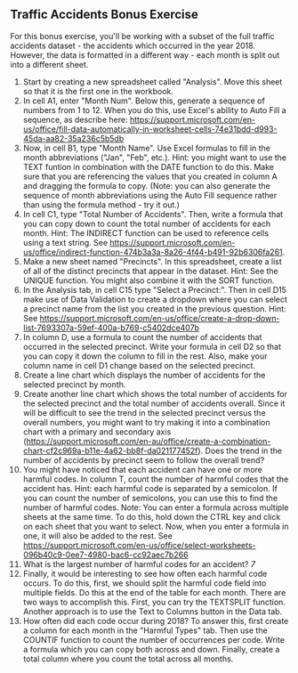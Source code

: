 ## Traffic Accidents Bonus Exercise

For this bonus exercise, you'll be working with a subset of the full traffic accidents dataset - the accidents which occurred in the year 2018. However, the data is formatted in a different way - each month is split out into a different sheet. 

1. Start by creating a new spreadsheet called "Analysis". Move this sheet so that it is the first one in the workbook.
2. In cell A1, enter "Month Num". Below this, generate a sequence of numbers from 1 to 12. When you do this, use Excel's ability to Auto Fill a sequence, as describe here: https://support.microsoft.com/en-us/office/fill-data-automatically-in-worksheet-cells-74e31bdd-d993-45da-aa82-35a236c5b5db 
3. Now, in cell B1, type "Month Name". Use Excel formulas to fill in the month abbreviations ("Jan", "Feb", etc.). Hint: you might want to use the TEXT funtion in combination with the DATE function to do this. Make sure that you are referencing the values that you created in column A and dragging the formula to copy. (Note: you can also generate the sequence of month abbreviations using the Auto Fill sequence rather than using the formula method - try it out.)
4. In cell C1, type "Total Number of Accidents". Then, write a formula that you can copy down to count the total number of accidents for each month. Hint: The INDIRECT function can be used to reference cells using a text string. See https://support.microsoft.com/en-us/office/indirect-function-474b3a3a-8a26-4f44-b491-92b6306fa261.
5. Make a new sheet named "Precincts". In this spreadsheet, create a list of all of the distinct precincts that appear in the dataset. Hint: See the UNIQUE function. You might also combine it with the SORT function.
6. In the Analysis tab, in cell C15 type "Select a Precinct:". Then in cell D15 make use of Data Validation to create a dropdown where you can select a precinct name from the list you created in the previous question. Hint: See https://support.microsoft.com/en-us/office/create-a-drop-down-list-7693307a-59ef-400a-b769-c5402dce407b 
7. In column D, use a formula to count the number of accidents that occurred in the selected precinct. Write your formula in cell D2 so that you can copy it down the column to fill in the rest. Also, make your column name in cell D1 change based on the selected precinct.
8. Create a line chart which displays the number of accidents for the selected precinct by month.
9. Create another line chart which shows the total number of accidents for the selected precinct and the total number of accidents overall. Since it will be difficult to see the trend in the selected precinct versus the overall numbers, you might want to try making it into a combination chart with a primary and secondary axis (https://support.microsoft.com/en-au/office/create-a-combination-chart-cf2c969a-b11e-4a62-bb8f-da021177452f). Does the trend in the number of accidents by precinct seem to follow the overall trend?
10. You might have noticed that each accident can have one or more harmful codes. In column T, count the number of harmful codes that the accident has. Hint: each harmful code is separated by a semicolon. If you can count the number of semicolons, you can use this to find the number of harmful codes. Note: You can enter a formula across multiple sheets at the same time. To do this, hold down the CTRL key and click on each sheet that you want to select. Now, when you enter a formula in one, it will also be added to the rest. See https://support.microsoft.com/en-us/office/select-worksheets-096b40c9-0ee7-4980-bac6-cc92aec7b266
11. What is the largest number of harmful codes for an accident? *7*
12. Finally, it would be interesting to see how often each harmful code occurs. To do this, first, we should split the harmful code field into multiple fields. Do this at the end of the table for each month. There are two ways to accomplish this. First, you can try the TEXTSPLIT function. Another approach is to use the Text to Columns button in the Data tab.
13. How often did each code occur during 2018? To answer this, first create a column for each month in the "Harmful Types" tab. Then use the COUNTIF function to count the number of occurrences per code. Write a formula which you can copy both across and down. Finally, create a total column where you count the total across all months. 
 